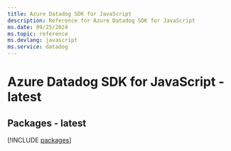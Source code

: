 ```yaml
---
title: Azure Datadog SDK for JavaScript
description: Reference for Azure Datadog SDK for JavaScript
ms.date: 09/25/2024
ms.topic: reference
ms.devlang: javascript
ms.service: datadog
---
```

# Azure Datadog SDK for JavaScript - latest
## Packages - latest
[!INCLUDE [packages](datadog-index.md)]